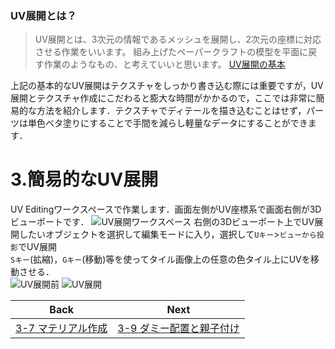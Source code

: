 ### UV展開とは？
>UV展開とは、3次元の情報であるメッシュを展開し、2次元の座標に対応させる作業をいいます。 組み上げたペーパークラフトの模型を平面に戻す作業のようなもの、と考えていいと思います。
[UV展開の基本](https://www.tomog-storage.com/entry/2018/08/16/225608)

上記の基本的なUV展開はテクスチャをしっかり書き込む際には重要ですが，UV展開とテクスチャ作成にこだわると膨大な時間がかかるので，ここでは非常に簡易的な方法を紹介します．テクスチャでディテールを描き込むことはせず，パーツは単色ベタ塗りにすることで手間を減らし軽量なデータにすることができます．

# 3.簡易的なUV展開
UV Editingワークスペースで作業します．画面左側がUV座標系で画面右側が3Dビューポートです．
![UV展開ワークスペース](https://user-images.githubusercontent.com/81402033/138378919-6d06fae4-5592-4c86-8280-8a5edda46b4c.png)
右側の3Dビューポート上でUV展開したいオブジェクトを選択して編集モードに入り，選択して`Uキー`>`ビューから投影`でUV展開  
`Sキー`(拡縮)，`Gキー`(移動)等を使ってタイル画像上の任意の色タイル上にUVを移動させる．  
![UV展開前](https://user-images.githubusercontent.com/81402033/138379124-1541e7f3-0043-41f1-b6fa-880642696f16.png)
![UV展開](https://user-images.githubusercontent.com/81402033/138379128-311cacd5-e31d-4b1b-b5af-be32ee374d12.png)


| Back | Next |
|:---:|:---:|
| [3-7 マテリアル作成](https://github.com/JSAE-ARCHIVES/MOD-Tutorial/blob/main/3%E7%AB%A0%203D%E3%83%A2%E3%83%87%E3%83%AB%E3%81%AE%E4%BD%9C%E6%88%90/3-7%20%E3%83%9E%E3%83%86%E3%83%AA%E3%82%A2%E3%83%AB%E4%BD%9C%E6%88%90.md) | [3-9 ダミー配置と親子付け](https://github.com/JSAE-ARCHIVES/MOD-Tutorial/blob/main/3%E7%AB%A0%203D%E3%83%A2%E3%83%87%E3%83%AB%E3%81%AE%E4%BD%9C%E6%88%90/3-9%20%E3%83%80%E3%83%9F%E3%83%BC%E9%85%8D%E7%BD%AE%E3%81%A8%E8%A6%AA%E5%AD%90%E4%BB%98%E3%81%91.md) |

